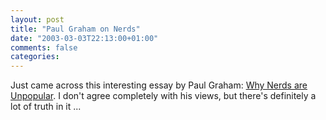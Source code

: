 ```yaml
---
layout: post
title: "Paul Graham on Nerds"
date: "2003-03-03T22:13:00+01:00"
comments: false
categories: 
---
```


<p>Just came across this interesting essay by Paul Graham: <a href="http://www.paulgraham.com/nerds.html" title="Why Nerds are Unpopular">Why Nerds are Unpopular</a>. I don't agree completely with his views, but there's definitely a lot of truth in it ...</p>

